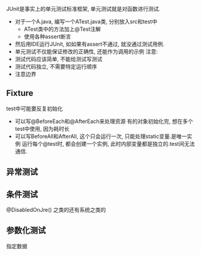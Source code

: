JUnit是事实上的单元测试标准框架, 单元测试就是对函数进行测试.
- 对于一个A.java, 编写一个ATest.java类, 分别放入src和test中
	- ATest类中的方法加上@Test注解
	- 使用各种assert断言
- 然后用IDE运行JUnit, 如如果有assert不通过, 就没通过测试用例.
- 单元测试不仅能保证修改的正确性, 还能作为调用的示例
注意:
- 测试代码应该简单, 不能给测试写测试
- 测试代码独立, 不需要特定运行顺序
- 注意边界
## Fixture
test中可能要反复初始化
- 可以写@BeforeEach和@AfterEach来处理资源
有的对象初始化完, 想在多个test中使用, 因为耗时长
- 可以写BeforeAll和AfterAll, 这个只会运行一次, 只能处理static变量.是唯一实例
运行每个@test时, 都会创建一个实例, 此时内部变量都是独立的.test间无法通信.
## 异常测试
## 条件测试
@DisabledOnJre() 之类的还有系统之类的
## 参数化测试
指定数据